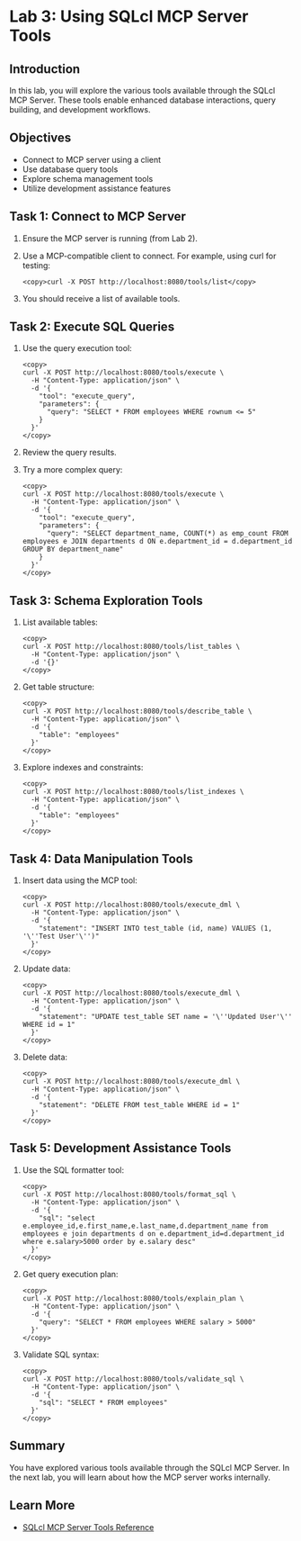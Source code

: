 # Lab 3: Using SQLcl MCP Server Tools

## Introduction

In this lab, you will explore the various tools available through the SQLcl MCP Server. These tools enable enhanced database interactions, query building, and development workflows.

## Objectives

- Connect to MCP server using a client
- Use database query tools
- Explore schema management tools
- Utilize development assistance features

## Task 1: Connect to MCP Server

1. Ensure the MCP server is running (from Lab 2).

2. Use a MCP-compatible client to connect. For example, using curl for testing:

   ```
   <copy>curl -X POST http://localhost:8080/tools/list</copy>
   ```

3. You should receive a list of available tools.

## Task 2: Execute SQL Queries

1. Use the query execution tool:

   ```
   <copy>
   curl -X POST http://localhost:8080/tools/execute \
     -H "Content-Type: application/json" \
     -d '{
       "tool": "execute_query",
       "parameters": {
         "query": "SELECT * FROM employees WHERE rownum <= 5"
       }
     }'
   </copy>
   ```

2. Review the query results.

3. Try a more complex query:

   ```
   <copy>
   curl -X POST http://localhost:8080/tools/execute \
     -H "Content-Type: application/json" \
     -d '{
       "tool": "execute_query",
       "parameters": {
         "query": "SELECT department_name, COUNT(*) as emp_count FROM employees e JOIN departments d ON e.department_id = d.department_id GROUP BY department_name"
       }
     }'
   </copy>
   ```

## Task 3: Schema Exploration Tools

1. List available tables:

   ```
   <copy>
   curl -X POST http://localhost:8080/tools/list_tables \
     -H "Content-Type: application/json" \
     -d '{}'
   </copy>
   ```

2. Get table structure:

   ```
   <copy>
   curl -X POST http://localhost:8080/tools/describe_table \
     -H "Content-Type: application/json" \
     -d '{
       "table": "employees"
     }'
   </copy>
   ```

3. Explore indexes and constraints:

   ```
   <copy>
   curl -X POST http://localhost:8080/tools/list_indexes \
     -H "Content-Type: application/json" \
     -d '{
       "table": "employees"
     }'
   </copy>
   ```

## Task 4: Data Manipulation Tools

1. Insert data using the MCP tool:

   ```
   <copy>
   curl -X POST http://localhost:8080/tools/execute_dml \
     -H "Content-Type: application/json" \
     -d '{
       "statement": "INSERT INTO test_table (id, name) VALUES (1, '\''Test User'\'')"
     }'
   </copy>
   ```

2. Update data:

   ```
   <copy>
   curl -X POST http://localhost:8080/tools/execute_dml \
     -H "Content-Type: application/json" \
     -d '{
       "statement": "UPDATE test_table SET name = '\''Updated User'\'' WHERE id = 1"
     }'
   </copy>
   ```

3. Delete data:

   ```
   <copy>
   curl -X POST http://localhost:8080/tools/execute_dml \
     -H "Content-Type: application/json" \
     -d '{
       "statement": "DELETE FROM test_table WHERE id = 1"
     }'
   </copy>
   ```

## Task 5: Development Assistance Tools

1. Use the SQL formatter tool:

   ```
   <copy>
   curl -X POST http://localhost:8080/tools/format_sql \
     -H "Content-Type: application/json" \
     -d '{
       "sql": "select e.employee_id,e.first_name,e.last_name,d.department_name from employees e join departments d on e.department_id=d.department_id where e.salary>5000 order by e.salary desc"
     }'
   </copy>
   ```

2. Get query execution plan:

   ```
   <copy>
   curl -X POST http://localhost:8080/tools/explain_plan \
     -H "Content-Type: application/json" \
     -d '{
       "query": "SELECT * FROM employees WHERE salary > 5000"
     }'
   </copy>
   ```

3. Validate SQL syntax:

   ```
   <copy>
   curl -X POST http://localhost:8080/tools/validate_sql \
     -H "Content-Type: application/json" \
     -d '{
       "sql": "SELECT * FROM employees"
     }'
   </copy>
   ```

## Summary

You have explored various tools available through the SQLcl MCP Server. In the next lab, you will learn about how the MCP server works internally.

## Learn More

- [SQLcl MCP Server Tools Reference](https://docs.oracle.com/en/database/oracle/sql-developer-command-line/)
